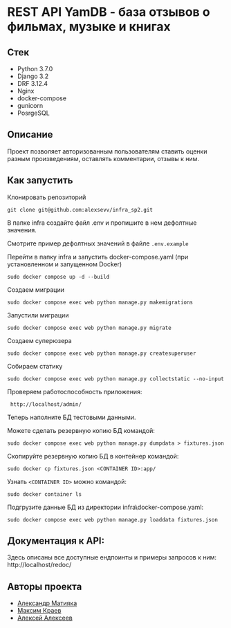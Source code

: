 # REST API YamDB - база отзывов о фильмах, музыке и книгах
## Стек
* Python 3.7.0
* Django 3.2
* DRF 3.12.4
* Nginx
* docker-compose
* gunicorn
* PosrgeSQL

## Описание
Проект позволяет авторизованным пользователям ставить оценки разным произведениям, оставлять комментарии, отзывы к ним.

## Как запустить
Клонировать репозиторий
```
git clone git@github.com:alexsevv/infra_sp2.git
```
В папке infra создайте файл .env и пропишите в нем дефолтные значения.

Смотрите пример дефолтных значений в файле ``.env.example``

Перейти в папку infra и запустить docker-compose.yaml (при установленном и запущенном Docker)
```
sudo docker compose up -d --build
```
Создаем миграции
```
sudo docker compose exec web python manage.py makemigrations
```
Запустили миграции
```
sudo docker compose exec web python manage.py migrate
```
Создаем суперюзера
```
sudo docker compose exec web python manage.py createsuperuser
```
Собираем статику
```
sudo docker compose exec web python manage.py collectstatic --no-input
```
Проверяем работоспособность приложения:
```
 http://localhost/admin/
```
Теперь наполните БД тестовыми данными.

Можете сделать резервную копию БД командой:
```
sudo docker compose exec web python manage.py dumpdata > fixtures.json
```
Скопируйте резервную копию БД в контейнер командой:
```
sudo docker cp fixtures.json <CONTAINER ID>:app/
```
Узнать ``<CONTAINER ID>`` можно командой:
```
sudo docker container ls
```
Подгрузите данные БД из директории infra\docker-compose.yaml:
```
sudo docker compose exec web python manage.py loaddata fixtures.json
```

## Документация к API:
Здесь описаны все доступные ендпоинты и примеры запросов к ним:
http://localhost/redoc/

## Авторы проекта
- [Александр Матияка](https://github.com/alexsevv)
- [Максим Краев](https://github.com/loony-m)
- [Алексей Алексеев](https://github.com/Litandepython)